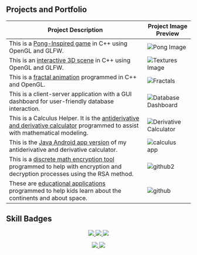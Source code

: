 
## Projects and Portfolio
<!-- TABLE -->
| Project Description | Project Image Preview |
| --- | --- |
| This is a [Pong-Inspired game](https://github.com/sheraadams/OpenGL-Pong) in C++ using OpenGL and GLFW. | ![Pong Image](https://github.com/sheraadams/sheraadams/assets/110789514/5cf85874-ac9a-4819-a72f-2dff47ec44f8) |
| This is an [interactive 3D scene](https://github.com/sheraadams/Shapes-and-PBR-Materials) in C++ using OpenGL and GLFW. | ![Textures Image](https://github.com/sheraadams/sheraadams/assets/110789514/a006f2ab-ab94-427a-abd8-cb2c67d9a436) |
| This is a [fractal animation](https://github.com/sheraadams/OpenGL-Fractal-Animation) programmed in C++ and OpenGL. | ![Fractals](https://github.com/sheraadams/sheraadams/assets/110789514/1f912288-3f08-481d-aa4f-3509dd846093) |
| This is a client-server application with a GUI dashboard for user-friendly database interaction. | ![Database Dashboard](https://github.com/sheraadams/sheraadams/assets/110789514/8da7181b-9fc0-43ce-8050-1fbdbc1d57c3) |
| This is a Calculus Helper. It is the [antiderivative and derivative calculator](https://github.com/sheraadams/Derivative-and-Integral-Calculator) programmed to assist with mathematical modeling. | ![Derivative Calculator](https://github.com/sheraadams/sheraadams/assets/110789514/6e41a3b4-f6e1-49e0-84ab-e80df98ea6d5) |
| This is the [Java Android app version](https://github.com/sheraadams/Calculus-Helper-Android-App) of my antiderivative and derivative calculator. |![calculus app](https://github.com/sheraadams/sheraadams/assets/110789514/37127bf3-695c-44bc-b24f-11914755c5bd)|
| This is a [discrete math encryption tool](https://github.com/sheraadams/Simple-RSA-Mesage-Encryption) programmed to help with encryption and decryption processes using the RSA method. | ![github2](https://github.com/sheraadams/sheraadams/assets/110789514/6bfe8503-b1bf-404a-8ea9-d9c825365b3e) |
| These are [educational applications](https://github.com/sheraadams/Educational-programs) programmed to help kids learn about the continents and about space. | ![github](https://github.com/sheraadams/sheraadams/assets/110789514/5898e3c0-03dd-4c45-b311-9610c60c1798) |


## Skill Badges
<!-- skills -->
<p align="center">
  <a href="https://skillicons.dev">
    <img src="https://skillicons.dev/icons?i=java,lua,cpp,cs,html,js,py,eclipse,ae,idea,spring" />
    <img src="https://skillicons.dev/icons?i=git,ai,ps,vscode,visualstudio,matlab,mysql,linux,r" />
    <img src="https://skillicons.dev/icons?i=pr,css,mongodb,maven,androidstudio,bash,powershell" />
  </a>
</p>

<!-- contributors -->
<p align="center">
  <a href="https://skillicons.dev">
    <img src="https://img.shields.io/badge/all_contributors-32-orange.svg?style=flat-square" />
    <img src="https://komarev.com/ghpvc/?username=sheraadams" />
  </a>
</p>
